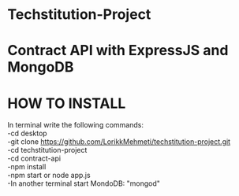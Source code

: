 # Techstitution-Project

# Contract API with ExpressJS and MongoDB

# HOW TO INSTALL  
In terminal write the following commands:  
-cd desktop  
-git clone https://github.com/LorikkMehmeti/techstitution-project.git  
-cd techstitution-project  
-cd contract-api  
-npm install  
-npm start or node app.js  
-In another terminal start MondoDB: "mongod"  
